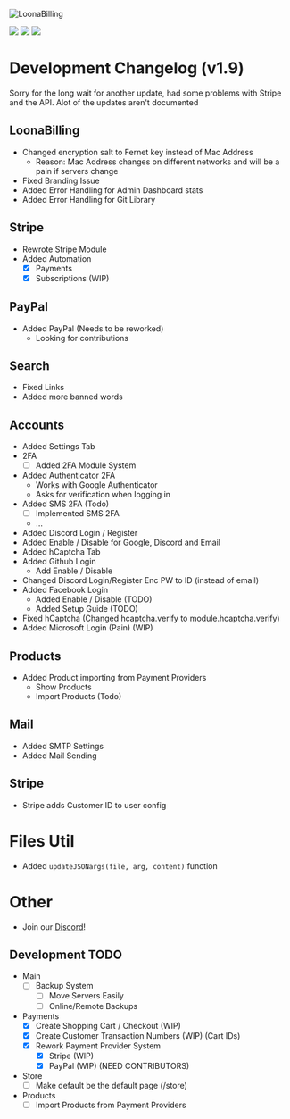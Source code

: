 ![LoonaBilling](https://user-images.githubusercontent.com/28388670/172512382-81059cf6-c872-4a4c-a370-223f2d4d009c.png)

<img src="https://img.shields.io/discord/887501133902385202?logo=discord&style=social"> <img src="https://img.shields.io/github/last-commit/Loona-cc/LoonaBilling?logo=github&style=social"> <img src="https://img.shields.io/github/workflow/status/Loona-cc/LoonaBilling/CodeQL?logo=github-sponsors&style=social">

# Development Changelog (v1.9)
Sorry for the long wait for another update, had some problems with Stripe and the API.
Alot of the updates aren't documented

## LoonaBilling
+ Changed encryption salt to Fernet key instead of Mac Address
  + Reason: Mac Address changes on different networks and will be a pain if servers change
+ Fixed Branding Issue
+ Added Error Handling for Admin Dashboard stats
+ Added Error Handling for Git Library

## Stripe
+ Rewrote Stripe Module
+ Added Automation
  + [x] Payments
  + [x] Subscriptions (WIP)

## PayPal
+ Added PayPal (Needs to be reworked)
  + Looking for contributions

## Search
+ Fixed Links
+ Added more banned words

## Accounts
+ Added Settings Tab
+ 2FA
  + [ ] Added 2FA Module System
+ Added Authenticator 2FA
  + Works with Google Authenticator
  + Asks for verification when logging in
+ Added SMS 2FA (Todo)
  + [ ] Implemented SMS 2FA
  + ...
+ Added Discord Login / Register
+ Added Enable / Disable for Google, Discord and Email
+ Added hCaptcha Tab
+ Added Github Login
  + Add Enable / Disable
+ Changed Discord Login/Register Enc PW to ID (instead of email)
+ Added Facebook Login
  + Added Enable / Disable (TODO)
  + Added Setup Guide (TODO)
+ Fixed hCaptcha (Changed hcaptcha.verify to module.hcaptcha.verify)
+ Added Microsoft Login (Pain) (WIP)

## Products
+ Added Product importing from Payment Providers
  + Show Products
  + Import Products (Todo)

## Mail
+ Added SMTP Settings
+ Added Mail Sending

## Stripe
+ Stripe adds Customer ID to user config

# Files Util
+ Added `updateJSONargs(file, arg, content)` function

# Other
+ Join our [Discord](https://loona.cc)!

## Development TODO
+ Main
  + [ ] Backup System
    + [ ] Move Servers Easily
    + [ ] Online/Remote Backups
+ Payments
  + [x] Create Shopping Cart / Checkout (WIP)
  + [x] Create Customer Transaction Numbers (WIP) (Cart IDs)
  + [x] Rework Payment Provider System
    + [x] Stripe (WIP)
    + [x] PayPal (WIP) (NEED CONTRIBUTORS)
+ Store
  + [ ] Make default be the default page (/store)
+ Products
  + [ ] Import Products from Payment Providers
